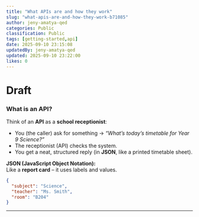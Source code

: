 ```yaml
---
title: "What APIs are and how they work"
slug: "what-apis-are-and-how-they-work-b71085"
author: jeny-amatya-qed
categories: Public
classification: Public
tags: [getting-started,api]
date: 2025-09-10 23:15:08 
updatedBy: jeny-amatya-qed
updated: 2025-09-10 23:22:00 
likes: 0
---
```


# Draft
### What is an API?
Think of an **API** as a **school receptionist**:

- You (the caller) ask for something → *“What’s today’s timetable for Year 9 Science?”*  
- The receptionist (API) checks the system.  
- You get a neat, structured reply (in **JSON**, like a printed timetable sheet).  

**JSON (JavaScript Object Notation):**  
Like a **report card** – it uses labels and values.

```json
{
  "subject": "Science",
  "teacher": "Ms. Smith",
  "room": "B204"
}
```
---